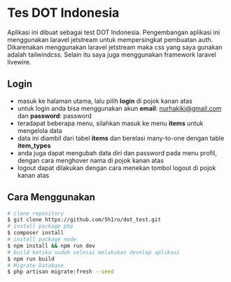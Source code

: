 # Tes DOT Indonesia

Aplikasi ini dibuat sebagai test DOT Indonesia. Pengembangan aplikasi ini menggunakan laravel jetstream untuk mempersingkat pembuatan auth. Dikarenakan menggunakan laravel jetstream maka css yang saya gunakan adalah tailwindcss. Selain itu saya juga menggunakan framework laravel livewire.

## Login

-   masuk ke halaman utama, lalu pilih **login** di pojok kanan atas
-   untuk login anda bisa menggunakan akun **email**: nurhakiki@gmail.com dan **password**: password
-   teradapat beberapa menu, silahkan masuk ke menu **items** untuk mengelola data
-   data ini diambil dari tabel **items** dan berelasi many-to-one dengan table **item_types**
-   anda juga dapat mengubah data diri dan password pada menu profil, dengan cara menghover nama di pojok kanan atas
-   logout dapat dilakukan dengan cara menekan tombol logout di pojok kanan atas

## Cara Menggunakan

```bash
# clone repository
$ git clone https://github.com/5h1ro/dot_test.git
# install package php
$ composer install
# install package node
$ npm install && npm run dev
# build ketika sudah selesai melakukan develop aplikasi
$ npm run build
# Migrate Database
$ php artisan migrate:fresh --seed
```
